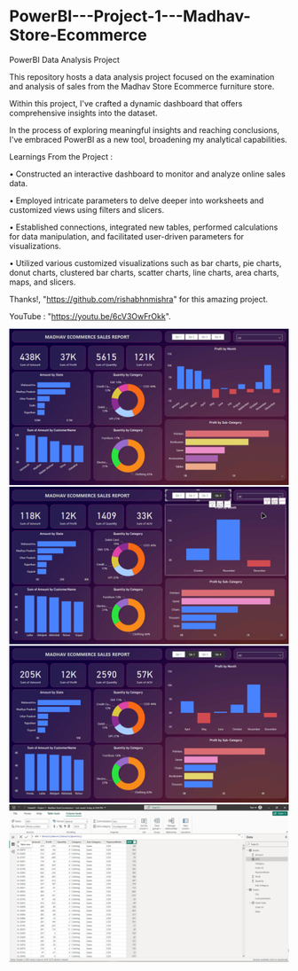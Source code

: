 # PowerBI---Project-1---Madhav-Store-Ecommerce
PowerBI Data Analysis Project


This repository hosts a data analysis project focused on the examination and analysis of sales from the Madhav Store Ecommerce furniture store.

Within this project, I've crafted a dynamic dashboard that offers comprehensive insights into the dataset.

In the process of exploring meaningful insights and reaching conclusions, I've embraced PowerBI as a new tool, broadening my analytical capabilities.

Learnings From the Project :

  • Constructed an interactive dashboard to monitor and analyze online sales data.

  • Employed intricate parameters to delve deeper into worksheets and customized views using filters and slicers.

  • Established connections, integrated new tables, performed calculations for data manipulation, and facilitated user-driven parameters for visualizations.

  • Utilized various customized visualizations such as bar charts, pie charts, donut charts, clustered bar charts, scatter charts, line charts, area charts, maps, and slicers.

Thanks!, "https://github.com/rishabhnmishra" for this amazing project.

YouTube : "https://youtu.be/6cV3OwFrOkk".


![](https://github.com/shloktilokani/PowerBI---Project-1---Madhav-Store-Ecommerce/blob/main/2023-12-01%2021_51_39-PowerBI%20-%20Project%201%20-%20Madhav%20Store%20Ecommerce.png)
![](https://github.com/shloktilokani/PowerBI---Project-1---Madhav-Store-Ecommerce/blob/main/2023-12-01%2021_53_02-PowerBI%20-%20Project%201%20-%20Madhav%20Store%20Ecommerce.png)
![](https://github.com/shloktilokani/PowerBI---Project-1---Madhav-Store-Ecommerce/blob/main/2023-12-01%2021_53_21-PowerBI%20-%20Project%201%20-%20Madhav%20Store%20Ecommerce.png)
![](https://github.com/shloktilokani/PowerBI---Project-1---Madhav-Store-Ecommerce/blob/main/2023-12-01%2021_53_44-.png)
